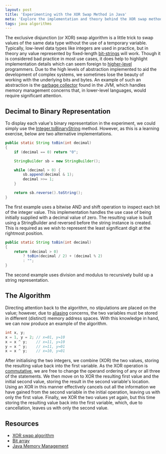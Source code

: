 ```yaml
---
layout: post
title: 'Experimenting with the XOR Swap Method in Java'
meta: 'Explore the implementation and theory behind the XOR swap method in Java, a unique technique for swapping variable values without a temporary variable, complete with code examples and detailed explanations.'
tags: java algorithms
---
```


The exclusive disjunction (or XOR) swap algorithm is a little trick to swap values of the same data type without the use of a temporary variable.
Typically, low-level data types like integers are used in practice, but in theory any value represented by fixed-length [bit-strings](http://en.wikipedia.org/wiki/Bit_array) will work.
Though it is considered bad practice in most use cases, it does help to highlight implementation details which can seem foreign to [higher-level](http://en.wikipedia.org/wiki/High-level_programming_language) programmers.
Due to the high levels of abstraction implemented to aid the development of complex systems, we sometimes lose the beauty of working with the underlying bits and bytes.
An example of such an abstraction is the [garbage collector](http://javabook.compuware.com/content/memory/how-garbage-collection-works.aspx) found in the JVM, which handles memory management concerns that, in lower-level languages, would require significant attention.

<!--more-->

## Decimal to Binary Representation

To display each value's binary representation in the experiment, we could simply use the [Integer.toBinaryString](<http://docs.oracle.com/javase/7/docs/api/java/lang/Integer.html#toBinaryString(int)>) method.
However, as this is a learning exercise, below are two alternative implementations.

```java
public static String toBin(int decimal)
{
    if (decimal == 0) return "0";

    StringBuilder sb = new StringBuilder();

    while (decimal > 0) {
        sb.append(decimal & 1);
        decimal >>= 1;
    }

    return sb.reverse().toString();
}
```

The first example uses a bitwise AND and shift operation to inspect each bit of the integer value.
This implementation handles the use case of being initially supplied with a decimal value of zero.
The resulting value is built using a StringBuilder and reversed before the string instance is created.
This is required as we wish to represent the least significant digit at the rightmost position.

```java
public static String toBin(int decimal)
{
    return (decimal > 0)
        ? toBin(decimal / 2) + (decimal % 2)
        : "";
}
```

The second example uses division and modulus to recursively build up a string representation.

## The Algorithm

Directing attention back to the algorithm, no stipulations are placed on the value; however, due to [aliasing](<http://en.wikipedia.org/wiki/Aliasing_(computing)>) concerns, the two variables must be stored in different (distinct) memory address spaces.
With this knowledge in hand, we can now produce an example of the algorithm.

```java
int x, y;
x = 1, y = 2; // x=01, y=10
x = x ^ y;    // x=11, y=10
y = x ^ y;    // x=11, y=01
x = x ^ y;    // x=10, y=01
```

After initialising the two integers, we combine (XOR) the two values, storing the resulting value back into the first variable.
As the XOR operation is [commutative](http://en.wikipedia.org/wiki/Commutative_property), we are free to change the operand ordering of any or all three of the statements.
We then move on to XOR the resulting first value and the initial second value, storing the result in the second variable's location.
Using an XOR in this manner effectively cancels out all the information we have gained from the second variable in the initial operation, leaving us with only the first value.
Finally, we XOR the two values yet again, but this time storing the resulting value back into the first variable, which, due to cancellation, leaves us with only the second value.

## Resources

- [XOR swap algorithm](http://en.wikipedia.org/wiki/XOR_swap_algorithm)
- [Bit array](http://en.wikipedia.org/wiki/Bit_array)
- [Java Memory Management](http://javabook.compuware.com/content/memory/how-garbage-collection-works.aspx)
